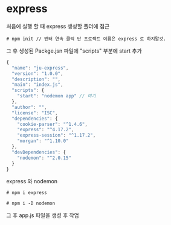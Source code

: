 # express

처음에 실행 할 때 express 생성할 폴더에 접근

```
# npm init // 엔터 연속 클릭 단 프로젝트 이름은 express 로 하지말것.
```

그 후 생성된 Packge.jsn 파일에 "scripts" 부분에 start 추가
``` javascript
{
  "name": "ju-express",
  "version": "1.0.0",
  "description": "",
  "main": "index.js",
  "scripts": {
    "start": "nodemon app" // 여기
  },
  "author": "",
  "license": "ISC",
  "dependencies": {
    "cookie-parser": "^1.4.6",
    "express": "^4.17.2",
    "express-session": "^1.17.2",
    "morgan": "^1.10.0"
  },
  "devDependencies": {
    "nodemon": "^2.0.15"
  }
}
```
express 와 nodemon 
```
# npm i express

# npm i -D nodemon
```
그 후 app.js 파일을 생성 후 작업
